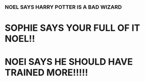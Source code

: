 ### NOEL SAYS HARRY POTTER IS A BAD WIZARD


# SOPHIE SAYS YOUR FULL OF IT NOEL!! 

# NOEl SAYS HE SHOULD HAVE TRAINED MORE!!!!!